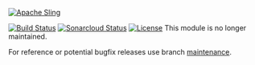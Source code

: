 [![Apache Sling](https://sling.apache.org/res/logos/sling.png)](https://sling.apache.org)

&#32;[![Build Status](https://ci-builds.apache.org/job/Sling/job/modules/job/sling-org-apache-sling-launchpad-test-bundles/job/master/badge/icon)](https://ci-builds.apache.org/job/Sling/job/modules/job/sling-org-apache-sling-launchpad-test-bundles/job/master/)&#32;[![Sonarcloud Status](https://sonarcloud.io/api/project_badges/measure?project=apache_sling-org-apache-sling-launchpad-test-bundles&metric=alert_status)](https://sonarcloud.io/dashboard?id=apache_sling-org-apache-sling-launchpad-test-bundles) [![License](https://img.shields.io/badge/License-Apache%202.0-blue.svg)](https://www.apache.org/licenses/LICENSE-2.0)
This module is no longer maintained.

For reference or potential bugfix releases use branch [maintenance](https://github.com/apache/sling-org-apache-sling-launchpad-test-bundles/tree/maintenance).
